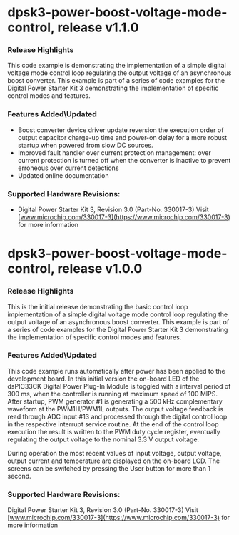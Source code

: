 # dpsk3-power-boost-voltage-mode-control, release v1.1.0

### Release Highlights
This code example is demonstrating the implementation of a simple digital voltage mode control loop regulating the output voltage of an asynchronous boost converter.
This example is part of a series of code examples for the Digital Power Starter Kit 3 demonstrating the implementation of specific control modes and features.

### Features Added\Updated
- Boost converter device driver update reversion the execution order of output capacitor charge-up time and power-on delay for a more robust startup when powered from slow DC sources.
- Improved fault handler over current protection management: over current protection is turned off when the converter is inactive to prevent erroneous over current detections
- Updated online documentation

### Supported Hardware Revisions:

- Digital Power Starter Kit 3, Revision 3.0 (Part-No. 330017-3)
Visit [www.microchip.com/330017-3](https://www.microchip.com/330017-3) for more information


# dpsk3-power-boost-voltage-mode-control, release v1.0.0
### Release Highlights
This is the initial release demonstrating the basic control loop implementation of a simple digital voltage mode control loop regulating the output voltage of an asynchronous boost converter.
This example is part of a series of code examples for the Digital Power Starter Kit 3 demonstrating the implementation of specific control modes and features.

### Features Added\Updated
This code example runs automatically after power has been applied to the development board. In this initial version the on-board LED of the dsPIC33CK Digital Power Plug-In Module is toggled with a interval period of 300 ms, when the controller is running at maximum speed of 100 MIPS. After startup, PWM generator #1 is generating a 500 kHz complementary waveform at the PWM1H/PWM1L outputs. The output voltage feedback is read through ADC input #13 and processed through the digital control loop in the respective interrupt service routine. At the end of the control loop execution the result is written to the PWM duty cycle register, eventually regulating the output voltage to the nominal 3.3 V output voltage.

During operation the most recent values of input voltage, output voltage, output current and temperature are displayed on the on-board LCD. The screens can be switched by pressing the User button for more than 1 second.

### Supported Hardware Revisions:
Digital Power Starter Kit 3, Revision 3.0 (Part-No. 330017-3)
Visit [www.microchip.com/330017-3](https://www.microchip.com/330017-3) for more information
